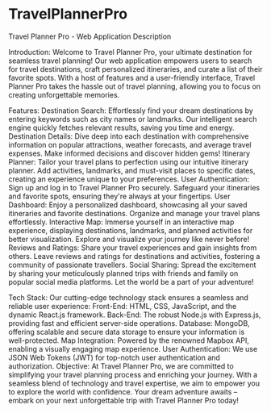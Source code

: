 # TravelPlannerPro
Travel Planner Pro - Web Application Description

Introduction:
Welcome to Travel Planner Pro, your ultimate destination for seamless travel planning! Our web application empowers users to search for travel destinations, craft personalized itineraries, and curate a list of their favorite spots. With a host of features and a user-friendly interface, Travel Planner Pro takes the hassle out of travel planning, allowing you to focus on creating unforgettable memories.

Features:
Destination Search: Effortlessly find your dream destinations by entering keywords such as city names or landmarks. Our intelligent search engine quickly fetches relevant results, saving you time and energy.
Destination Details: Dive deep into each destination with comprehensive information on popular attractions, weather forecasts, and average travel expenses. Make informed decisions and discover hidden gems!
Itinerary Planner: Tailor your travel plans to perfection using our intuitive itinerary planner. Add activities, landmarks, and must-visit places to specific dates, creating an experience unique to your preferences.
User Authentication: Sign up and log in to Travel Planner Pro securely. Safeguard your itineraries and favorite spots, ensuring they're always at your fingertips.
User Dashboard: Enjoy a personalized dashboard, showcasing all your saved itineraries and favorite destinations. Organize and manage your travel plans effortlessly.
Interactive Map: Immerse yourself in an interactive map experience, displaying destinations, landmarks, and planned activities for better visualization. Explore and visualize your journey like never before!
Reviews and Ratings: Share your travel experiences and gain insights from others. Leave reviews and ratings for destinations and activities, fostering a community of passionate travellers.
Social Sharing: Spread the excitement by sharing your meticulously planned trips with friends and family on popular social media platforms. Let the world be a part of your adventure!

Tech Stack:
Our cutting-edge technology stack ensures a seamless and reliable user experience:
Front-End: HTML, CSS, JavaScript, and the dynamic React.js framework.
Back-End: The robust Node.js with Express.js, providing fast and efficient server-side operations.
Database: MongoDB, offering scalable and secure data storage to ensure your information is well-protected.
Map Integration: Powered by the renowned Mapbox API, enabling a visually engaging map experience.
User Authentication: We use JSON Web Tokens (JWT) for top-notch user authentication and authorization.
Objective:
At Travel Planner Pro, we are committed to simplifying your travel planning process and enriching your journey. With a seamless blend of technology and travel expertise, we aim to empower you to explore the world with confidence. Your dream adventure awaits – embark on your next unforgettable trip with Travel Planner Pro today!





